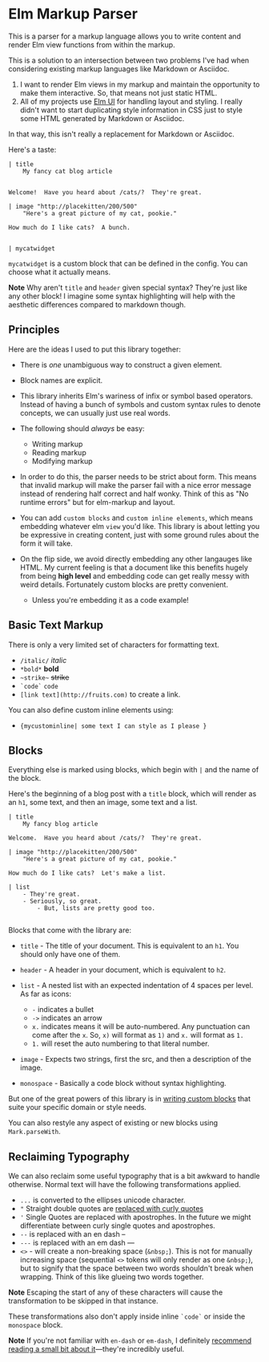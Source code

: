 # Elm Markup Parser

This is a parser for a markup language allows you to write content and render Elm view functions from within the markup.

This is a solution to an intersection between two problems I've had when considering existing markup languages like Markdown or Asciidoc.

1. I want to render Elm views in my markup and maintain the opportunity to make them interactive.  So, that means not just static HTML.
2. All of my projects use [Elm UI](https://package.elm-lang.org/packages/mdgriffith/elm-ui/latest/) for handling layout and styling.  I really didn't want to start duplicating style information in CSS just to style some HTML generated by Markdown or Asciidoc.

In that way, this isn't really a replacement for Markdown or Asciidoc.

Here's a taste:

```
| title
    My fancy cat blog article


Welcome!  Have you heard about /cats/?  They're great.

| image "http://placekitten/200/500"
    "Here's a great picture of my cat, pookie."

How much do I like cats?  A bunch.


| mycatwidget

```

`mycatwidget` is a custom block that can be defined in the config.  You can choose what it actually means.

**Note** Why aren't `title` and `header` given special syntax? They're just like any other block!  I imagine some syntax highlighting will help with the aesthetic differences compared to markdown though.

## Principles

Here are the ideas I used to put this library together:

- There is _one_ unambiguous way to construct a given element.

- Block names are explicit.

- This library inherits Elm's wariness of infix or symbol based operators.  Instead of having a bunch of symbols and custom syntax rules to denote concepts, we can usually just use real words.

- The following should _always_ be easy:

  - Writing markup
  - Reading markup
  - Modifying markup

- In order to do this, the parser needs to be strict about form.  This means that invalid markup will make the parser fail with a nice error message instead of rendering half correct and half wonky.  Think of this as "No runtime errors" but for elm-markup and layout.

- You can add `custom blocks` and `custom inline elements`, which means embedding whatever elm `view` you'd like. This library is about letting you be expressive in creating content, just with some ground rules about the form it will take.

- On the flip side, we avoid directly embedding any other langauges like HTML. My current feeling is that a document like this benefits hugely from being **high level** and embedding code can get really messy with weird details. Fortunately custom blocks are pretty convenient.

    - Unless you're embedding it as a code example!



## Basic Text Markup

There is only a very limited set of characters for formatting text.

- `/italic/` _italic_
- `*bold*` **bold**
- `~strike~` ~~strike~~
- `` `code` `` `code`
- `[link text](http://fruits.com)` to create a link.

You can also define custom inline elements using:

- `{mycustominline| some text I can style as I please }`


## Blocks

Everything else is marked using blocks, which begin with `|` and the name of the block.

Here's the beginning of a blog post with a `title` block, which will render as an `h1`, some text, and then an image, some text and a list.

```
| title
    My fancy blog article

Welcome.  Have you heard about /cats/?  They're great.

| image "http://placekitten/200/500"
    "Here's a great picture of my cat, pookie."

How much do I like cats?  Let's make a list.

| list
    - They're great.
    - Seriously, so great.
        - But, lists are pretty good too.


```


Blocks that come with the library are:

- `title` - The title of your document.  This is equivalent to an `h1`.  You should only have one of them.
- `header` - A header in your document, which is equivalent to `h2`.
- `list` - A nested list with an expected indentation of 4 spaces per level. As far as icons:
  - `-` indicates a bullet
  - `->` indicates an arrow
  - `x.` indicates means it will be auto-numbered.  Any punctuation can come after the `x`.  So, `x)` will format as `1)` and `x.` will format as `1.`
  - `1.` will reset the auto numbering to that literal number.

- `image` - Expects two strings, first the src, and then a description of the image.
- `monospace` - Basically a code block without syntax highlighting.

But one of the great powers of this library is in [writing custom blocks](https://package.elm-lang.org/packages/mdgriffith/elm-markup/latest/Mark-Custom) that suite your specific domain or style needs.

You can also restyle any aspect of existing or new blocks using `Mark.parseWith`.


## Reclaiming Typography

We can also reclaim some useful typography that is a bit awkward to handle otherwise.  Normal text will have the following transformations applied.

- `...` is converted to the ellipses unicode character.
- `"` Straight double quotes are [replaced with curly quotes](https://practicaltypography.com/straight-and-curly-quotes.html)
- `'` Single Quotes are replaced with apostrophes.  In the future we might differentiate between curly single quotes and apostrophes.
- `--` is replaced with an en dash –
- `---` is replaced with an em dash —
- `<>` - will create a non-breaking space (`&nbsp;`).  This is not for manually increasing space (sequential `<>` tokens will only render as one `&nbsp;`), but to signify that the space between two words shouldn't break when wrapping.  Think of this like glueing two words together.

**Note** Escaping the start of any of these characters will cause the transformation to be skipped in that instance.

These transformations also don't apply inside inline `` `code` `` or inside the `monospace` block.

**Note** If you're not familiar with `en-dash` or `em-dash`, I definitely [recommend reading a small bit about it](https://practicaltypography.com/hyphens-and-dashes.html)—they're incredibly useful.



